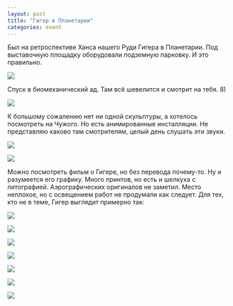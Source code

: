```yaml
---
layout: post
title: "Гигер в Планетарии"
categories: event
---
```

Был на ретроспективе Ханса нашего Руди Гигера в Планетарии. Под выставочную площадку оборудовали подземную парковку. И это правильно.

![](https://pics.livejournal.com/quillcraft/pic/001tsqct)

Спуск в биомеханический ад. Там всё шевелится и смотрит на тебя. 8)

![](https://pics.livejournal.com/quillcraft/pic/001ttyfq)

К большому сожалению нет ни одной скульптуры, а хотелось посмотреть на Чужого. Но есть анимированные инсталляции. Не представляю каково там смотрителям, целый день слушать эти звуки.

![](https://pics.livejournal.com/quillcraft/pic/001twwk3)

![](https://pics.livejournal.com/quillcraft/pic/001txkpk)

Можно посмотреть фильм о Гигере, но без перевода почему-то. Ну и разумеется его графику. Много принтов, но есть и шелкуха с литографией. Аэрографических оригиналов не заметил. Место неплохое, но с освещением работ не продумали как следует. Для тех, кто не в теме, Гигер выглядит примерно так:

![](https://pics.livejournal.com/quillcraft/pic/001tyz8s)

![](https://pics.livejournal.com/quillcraft/pic/001tzhg7)

![](https://pics.livejournal.com/quillcraft/pic/001w09bc)

![](https://pics.livejournal.com/quillcraft/pic/001w17yf)

![](https://pics.livejournal.com/quillcraft/pic/001w271c)

![](https://pics.livejournal.com/quillcraft/pic/001w3647)

![](https://pics.livejournal.com/quillcraft/pic/001w4908)